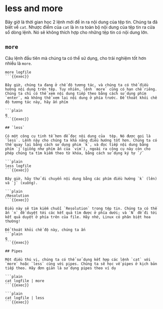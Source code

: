 # less and more

Bây giờ là thời gian học 2 lệnh mới để in ra nội dung của tệp tin. Chúng ta đã biết về `cat`. Nhược điểm của `cat` là in ra toàn bộ nội dung của tệp tin ra cửa sổ dòng lệnh. Nó sẽ không thích hợp cho những tệp tin có nội dung lớn.

## `more`

Câu lệnh đầu tiên mà chúng ta có thể sử dụng, cho trải nghiệm tốt hơn nhiều là `more`.

```plain
more logfile
```{{exec}}

Bây giờ, chúng ta đang ở chế độ tương tác, và chúng ta có thể điều hướng nội dung trên tệp. Tuy nhiên, lệnh `more` cũng có hạn chế riêng. Chúng ta chỉ có thể xem nội dung tiếp theo bằng cách sử dụng phím `enter`, mà không thể xem lại nội dung ở phía trước. Để thoát khỏi chế độ tương tác này, hãy ấn phím 

```plain
q
```{{exec}}

## `less`

Có một công cụ tinh tế hơn để đọc nội dung của  tệp. Nó được gọi là `less`. Lệnh này cho chúng ta khả năng điều hướng tốt hơn. Chúng ta có thể quay lại bằng cách sử dụng phim `k`, và đọc tiếp nội dung bằng phím `j`(giống như phím ấn của `vim`), ngoài ra công cụ này còn cho phép chúng ta tìm kiếm theo từ khóa, bằng cách sử dụng ký tự `/`

```plain
less logfile
```{{exec}}

Bây giờ, hãy thử di chuyển nội dung bằng các phím điều hường `k` (lên) và `j` (xuống).

```plain
/Resolution
```{{exec}}

Điều này sẽ tìm kiếm chuỗi `Resolution` trong tệp tin. Chúng ta có thể ấn `n` để duyệt tới các kết quả tìm được ở phía dưới; và `N` để đi tới kết quả duyệt ở phía trên của file. Hãy nhớ, Linux có phân biệt hoa thường!

Để thoát khỏi chế độ này, chúng ta ấn
```plain
q
```{{exec}}

## Pipes

Một điều thú vị, chúng ta có thể sử dụng kết hợp các lệnh `cat` với `more` hoặc `less` cùng với pipes. Chúng ta sẽ học về pipes ở kịch bản tiếp theo. Hãy đơn giản là sử dụng pipes theo ví dụ

```plain
cat logfile | more
```{{exec}}

```plain
cat logfile | less
```{{exec}}
